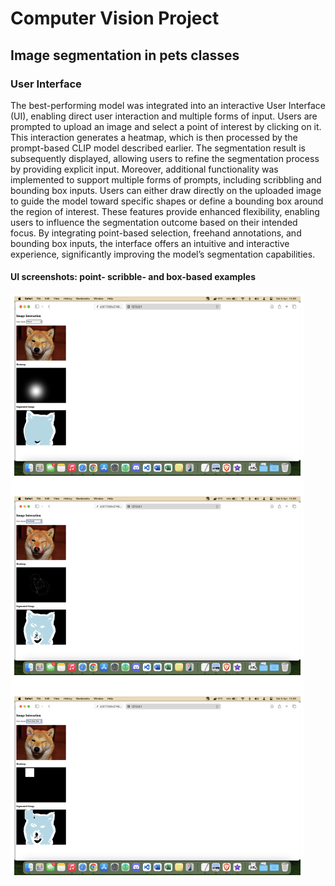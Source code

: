 # Computer Vision Project
## Image segmentation in pets classes
### User Interface

The best-performing model was integrated into an interactive User Interface (UI), enabling direct user interaction and multiple forms of input.
Users are prompted to upload an image and select a point of interest by clicking on it. This interaction generates a heatmap, which is then processed by the prompt-based CLIP model described earlier. The segmentation result is subsequently displayed, allowing users to refine the segmentation process by providing explicit input.
Moreover, additional functionality was implemented to support multiple forms of prompts, including scribbling and bounding box inputs. Users can either draw directly on the uploaded image to guide the model toward specific shapes or define a bounding box around the region of interest. These features provide enhanced flexibility, enabling users to influence the segmentation
outcome based on their intended focus. By integrating point-based selection, freehand annotations, and bounding box inputs, the interface offers an intuitive and interactive experience, significantly improving the model’s segmentation capabilities.

#### UI screenshots: point- scribble- and box-based examples

![UI](Images/UI.png)
